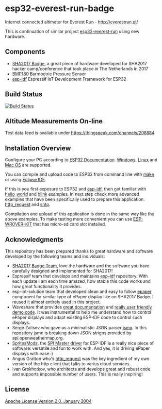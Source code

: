 # esp32-everest-run-badge

Internet connected altimeter for Everest Run - http://everestrun.pl/

This is continuation of similar project [esp32-everest-run](https://github.com/krzychb/esp32-everest-run) using new hardware.


## Components

* [SHA2017 Badge](https://twitter.com/sha2017badge), a great piece of hardware developed for SHA2017 hacker camp/conference that took place in The Netherlands in 2017
* [BMP180](https://www.bosch-sensortec.com/bst/products/all_products/bmp180) Barmoetric Pressure Sensor
* [esp-idf](https://github.com/espressif/esp-idf) Espressif IoT Development Framework for ESP32

## Build Status

[![Build Status](https://travis-ci.org/krzychb/esp32-everest-run-badge.svg?branch=master)](https://travis-ci.org/krzychb/esp32-everest-run-badge)

## Altitude Measurements On-line

Test data feed is available under https://thingspeak.com/channels/208884

## Installation Overview

Configure your PC according to [ESP32 Documentation](http://esp-idf.readthedocs.io/en/latest/?badge=latest). [Windows](http://esp-idf.readthedocs.io/en/latest/get-started/windows-setup.html), [Linux](http://esp-idf.readthedocs.io/en/latest/get-started/linux-setup.html) and [Mac OS](http://esp-idf.readthedocs.io/en/latest/get-started/macos-setup.html) are supported.

You can compile and upload code to ESP32 from command line with [make](http://esp-idf.readthedocs.io/en/latest/get-started/make-project.html) or using [Eclipse IDE](http://esp-idf.readthedocs.io/en/latest/get-started/eclipse-setup.html).

If this is you first exposure to ESP32 and [esp-idf](https://github.com/espressif/esp-idf), then get familiar with [hello_world](https://github.com/espressif/esp-idf/tree/master/examples/get-started/hello_world) and [blink](https://github.com/espressif/esp-idf/tree/master/examples/get-started/blink) examples. In next step check more advanced examples that have been specifically used to prepare this application: [http_request](https://github.com/espressif/esp-idf/tree/master/examples/protocols/http_request) and [sntp](https://github.com/espressif/esp-idf/tree/master/examples/protocols/sntp).

Compilation and upload of this application is done in the same way like the above examples. To make testing more convenient you can use [ESP-WROVER-KIT](https://espressif.com/en/products/hardware/esp-wrover-kit/overview) that has micro-sd card slot installed.

## Acknowledgments

This repository has been prepared thanks to great hardware and software developed by the following teams and individuals:

* [SHA2017 Badge Team](https://twitter.com/sha2017badge), love the hardware and the software you have carefully designed and implemented for SHA2017!
* Espressif team that develops and maintains [esp-idf](https://github.com/espressif/esp-idf)  repository. With each update I am each time amazed, how stable this code works and how great functionality it provides.
* esp-iot-solution team that developed clean and easy to follow [epaper](https://github.com/espressif/esp-iot-solution/tree/master/components/spi_devices/epaper/test) component for similar type of ePaper display like on SHA2017 Badge. I reused it almost entirely used in this project.
* Waveshare that provides [great documentation](https://www.waveshare.com/wiki/2.9inch_e-Paper_Module) and [really user friendly demo code](https://www.waveshare.com/wiki/File:2.9inch_e-Paper_Module_code.7z). It was instrumental to help me understand how to control ePaper displays and adapt existing ESP-IDF code to control such displays.
* Serge Zaitsev who gave us a minimalistic JSON parser [jsmn](https://github.com/zserge/jsmn). In this repository jsmn is breaking down JSON strigns provided by api.openweathermap.org.
* [SpritesMods](http://spritesmods.com/), the [SPI Master driver](https://esp-idf.readthedocs.io/en/latest/api-reference/peripherals/spi_master.html) for ESP-IDF is a really nice piece of software:  versatile and fun to work with. And yes, it is driving ePaper displays with ease :) 
* Angus Gratton who's [http_request](https://github.com/espressif/esp-idf/tree/master/examples/protocols/http_request) was the key ingredient of my own version of the http client that talks to varius cloud services.
* Ivan Grokhotkov, who architects and develops great and robust code and supports impossible number of users. This is really inspiring!

## License

[Apache License Version 2.0, January 2004](LICENSE)
